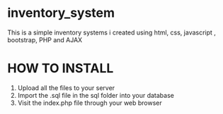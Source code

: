 # inventory_system
This is a simple inventory systems i created using html, css, javascript , bootstrap, PHP and AJAX


# HOW TO INSTALL

1. Upload all the files to your server
2. Import the .sql file in the sql folder into your database
3. Visit the index.php file through your web browser


